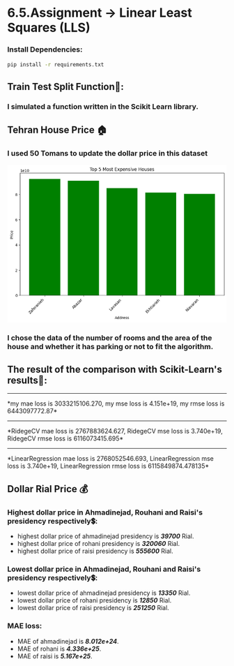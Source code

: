 # 6.5.Assignment -> Linear Least Squares (LLS)

### Install Dependencies:

```bash
pip install -r requirements.txt
```

## Train Test Split Function:fork_and_knife::
### I simulated a function written in the Scikit Learn library.

## Tehran House Price 🏠

### I used 50 Tomans to update the dollar price in this dataset

![Top 5 Most Expensive Houses](./results/top_5_expensive_house.png)

### I chose the data of the number of rooms and the area of the house and whether it has parking or not to fit the algorithm.

## The result of the comparison with Scikit-Learn's results:medal_sports::

<hr/>
*my mae loss is 3033215106.270, my mse loss is 4.151e+19, my rmse loss is 6443097772.87*
<hr/>
*RidegeCV mae loss is 2767883624.627, RidegeCV mse loss is 3.740e+19, RidegeCV rmse loss is 6116073415.695*
<hr/>
*LinearRegression mae loss is 2768052546.693, LinearRegression mse loss is 3.740e+19, LinearRegression rmse loss is 6115849874.478135*

## Dollar Rial Price 💰

### Highest dollar price in Ahmadinejad, Rouhani and Raisi's presidency respectively:heavy_dollar_sign::
- highest dollar price of ahmadinejad presidency is ***39700*** Rial.
- highest dollar price of rohani presidency is ***320060*** Rial.
- highest dollar price of raisi presidency is ***555600*** Rial.

### Lowest dollar price in Ahmadinejad, Rouhani and Raisi's presidency respectively:heavy_dollar_sign::
- lowest dollar price of ahmadinejad presidency is ***13350*** Rial.
- lowest dollar price of rohani presidency is ***12850*** Rial.
- lowest dollar price of raisi presidency is ***251250*** Rial.

### MAE loss:
- MAE of ahmadinejad is ***8.012e+24***.
- MAE of rohani is ***4.336e+25***.
- MAE of raisi is ***5.167e+25***.
